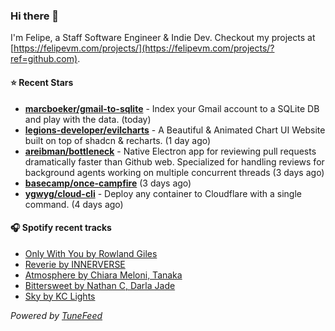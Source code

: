 ### Hi there 👋

I'm Felipe, a Staff Software Engineer & Indie Dev. Checkout my projects at [https://felipevm.com/projects/](https://felipevm.com/projects/?ref=github.com).

#### ⭐ Recent Stars
- **[marcboeker/gmail-to-sqlite](https://github.com/marcboeker/gmail-to-sqlite)** - Index your Gmail account to a SQLite DB and play with the data. (today)
- **[legions-developer/evilcharts](https://github.com/legions-developer/evilcharts)** - A Beautiful &amp; Animated Chart UI Website built on top of shadcn &amp; recharts. (1 day ago)
- **[areibman/bottleneck](https://github.com/areibman/bottleneck)** - Native Electron app for reviewing pull requests dramatically faster than Github web. Specialized for handling reviews for background agents working on multiple concurrent threads (3 days ago)
- **[basecamp/once-campfire](https://github.com/basecamp/once-campfire)** (3 days ago)
- **[ygwyg/cloud-cli](https://github.com/ygwyg/cloud-cli)** - Deploy any container to Cloudflare with a single command. (4 days ago)

#### 🎧 Spotify recent tracks
- [Only With You by Rowland Giles](https://open.spotify.com/track/06JlyPswhrpSmrMxh19p90)
- [Reverie by INNERVERSE](https://open.spotify.com/track/64fXwFNr6wKQLAjFTYDvbe)
- [Atmosphere by Chiara Meloni, Tanaka](https://open.spotify.com/track/6HZr8TGsZICYNNRoLfLF85)
- [Bittersweet by Nathan C, Darla Jade](https://open.spotify.com/track/4dsbLVnLqTavINHInT4hCo)
- [Sky by KC Lights](https://open.spotify.com/track/2iCDOekJr7oRYShf6NJoNY)

_Powered by [TuneFeed](https://tunefeed.app?ref=github.com)_
